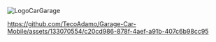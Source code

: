 ![LogoCarGarage](https://github.com/TecoAdamo/Garage-Car-Mobile/assets/133070554/5023478c-280a-4dc2-a0d7-522435f7a798)


https://github.com/TecoAdamo/Garage-Car-Mobile/assets/133070554/c20cd986-878f-4aef-a91b-407c6b98cc95

